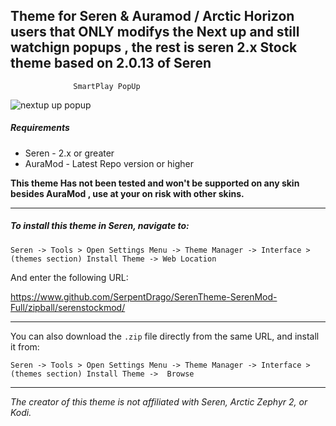 ## Theme for Seren & Auramod / Arctic Horizon users that ONLY modifys the Next up and still watchign popups , the rest is seren 2.x Stock theme based on 2.0.13 of Seren
                  SmartPlay PopUp             
![nextup up popup](https://i.imgur.com/dsaUpuE.jpg)


##### Requirements
* Seren - 2.x or greater
* AuraMod - Latest Repo version or higher 

**This theme Has not been tested and won't be supported on any skin besides AuraMod , use at your on risk with other skins.**


-----------

##### To install this theme in Seren, navigate to:

`Seren -> Tools > Open Settings Menu -> Theme Manager -> Interface > (themes section) Install Theme -> Web Location`

And enter  the following URL:

https://www.github.com/SerpentDrago/SerenTheme-SerenMod-Full/zipball/serenstockmod/

------------


You can also download the `.zip` file directly from the same URL, and install it from:

`Seren -> Tools > Open Settings Menu -> Theme Manager -> Interface > (themes section) Install Theme ->  Browse`

------------




*The creator of this theme is not affiliated with Seren, Arctic Zephyr 2, or Kodi.*

